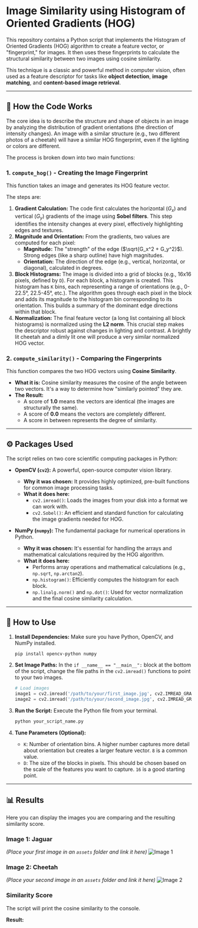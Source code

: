 # Image Similarity using Histogram of Oriented Gradients (HOG)

This repository contains a Python script that implements the Histogram of Oriented Gradients (HOG) algorithm to create a feature vector, or "fingerprint," for images. It then uses these fingerprints to calculate the structural similarity between two images using cosine similarity.

This technique is a classic and powerful method in computer vision, often used as a feature descriptor for tasks like **object detection**, **image matching**, and **content-based image retrieval**.

---

## 🔬 How the Code Works

The core idea is to describe the structure and shape of objects in an image by analyzing the distribution of gradient orientations (the direction of intensity changes). An image with a similar structure (e.g., two different photos of a cheetah) will have a similar HOG fingerprint, even if the lighting or colors are different.

The process is broken down into two main functions:

### 1. `compute_hog()` - Creating the Image Fingerprint
This function takes an image and generates its HOG feature vector. 

The steps are:
1.  **Gradient Calculation:** The code first calculates the horizontal ($`G_x`$) and vertical ($`G_y`$) gradients of the image using **Sobel filters**. This step identifies the intensity changes at every pixel, effectively highlighting edges and textures.
2.  **Magnitude and Orientation:** From the gradients, two values are computed for each pixel:
    * **Magnitude:** The "strength" of the edge ($`\sqrt{G_x^2 + G_y^2}`$). Strong edges (like a sharp outline) have high magnitudes.
    * **Orientation:** The direction of the edge (e.g., vertical, horizontal, or diagonal), calculated in degrees.
3.  **Block Histograms:** The image is divided into a grid of blocks (e.g., 16x16 pixels, defined by `D`). For each block, a histogram is created. This histogram has `K` bins, each representing a range of orientations (e.g., 0-22.5°, 22.5-45°, etc.). The algorithm goes through each pixel in the block and adds its magnitude to the histogram bin corresponding to its orientation. This builds a summary of the dominant edge directions within that block.
4.  **Normalization:** The final feature vector (a long list containing all block histograms) is normalized using the **L2 norm**. This crucial step makes the descriptor robust against changes in lighting and contrast. A brightly lit cheetah and a dimly lit one will produce a very similar normalized HOG vector.

### 2. `compute_similarity()` - Comparing the Fingerprints
This function compares the two HOG vectors using **Cosine Similarity**.

* **What it is:** Cosine similarity measures the cosine of the angle between two vectors. It's a way to determine how "similarly pointed" they are.
* **The Result:**
    * A score of **1.0** means the vectors are identical (the images are structurally the same).
    * A score of **0.0** means the vectors are completely different.
    * A score in between represents the degree of similarity.

---

## ⚙️ Packages Used

The script relies on two core scientific computing packages in Python:

* **OpenCV (`cv2`):** A powerful, open-source computer vision library.
    * **Why it was chosen:** It provides highly optimized, pre-built functions for common image processing tasks.
    * **What it does here:**
        * `cv2.imread()`: Loads the images from your disk into a format we can work with.
        * `cv2.Sobel()`: An efficient and standard function for calculating the image gradients needed for HOG.

* **NumPy (`numpy`):** The fundamental package for numerical operations in Python.
    * **Why it was chosen:** It's essential for handling the arrays and mathematical calculations required by the HOG algorithm.
    * **What it does here:**
        * Performs array operations and mathematical calculations (e.g., `np.sqrt`, `np.arctan2`).
        * `np.histogram()`: Efficiently computes the histogram for each block.
        * `np.linalg.norm()` and `np.dot()`: Used for vector normalization and the final cosine similarity calculation.

---

## 🚀 How to Use

1.  **Install Dependencies:**
    Make sure you have Python, OpenCV, and NumPy installed.
    ```bash
    pip install opencv-python numpy
    ```

2.  **Set Image Paths:**
    In the `if __name__ == "__main__":` block at the bottom of the script, change the file paths in the `cv2.imread()` functions to point to your two images.
    ```python
    # Load images
    image1 = cv2.imread('/path/to/your/first_image.jpg', cv2.IMREAD_GRAYSCALE)
    image2 = cv2.imread('/path/to/your/second_image.jpg', cv2.IMREAD_GRAYSCALE)
    ```

3.  **Run the Script:**
    Execute the Python file from your terminal.
    ```bash
    python your_script_name.py
    ```

4.  **Tune Parameters (Optional):**
    * `K`: Number of orientation bins. A higher number captures more detail about orientation but creates a larger feature vector. `8` is a common value.
    * `D`: The size of the blocks in pixels. This should be chosen based on the scale of the features you want to capture. `16` is a good starting point.

---

## 📊 Results

Here you can display the images you are comparing and the resulting similarity score.

### Image 1: Jaguar
*(Place your first image in an `assets` folder and link it here)*
![Image 1](./jaguar.jpg)

### Image 2: Cheetah
*(Place your second image in an `assets` folder and link it here)*
![Image 2](./cheetah.jpg)

### Similarity Score

The script will print the cosine similarity to the console.

**Result:**
